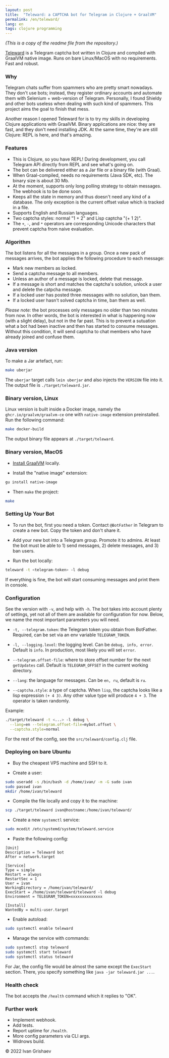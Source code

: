 ```yaml
---
layout: post
title:  "Teleward: a CAPTCHA bot for Telegram in Clojure + GraalVM"
permalink: /en/teleward/
lang: en
tags: clojure programming
---
```


[teleward]: https://github.com/igrishaev/teleward

*(This is a copy of the readme file from the repository.)*

[Teleward][teleward] is a Telegram captcha bot written in Clojure and compiled
with GraalVM native image. Runs on bare Linux/MacOS with no requirements. Fast
and robust.

### Why

Telegram chats suffer from spammers who are pretty smart nowadays. They don't
use bots; instead, they register ordinary accounts and automate them with
Selenium + web-version of Telegram. Personally, I found Shieldy and other bots
useless when dealing with such kind of spammers. This project aims the goal to
finish that mess.

Another reason I opened Teleward for is to try my skills in developing Clojure
applications with GraalVM. Binary applications are nice: they are fast, and they
don't need installing JDK. At the same time, they're are still Clojure: REPL is
here, and that's amazing.

### Features

- This is Clojure, so you have REPL! During development, you call Telegram API
  directly from REPL and see what's going on.
- The bot can be delivered either as a Jar file or a binary file (with Graal).
- When Graal-compiled, needs no requirements (Java SDK, etc). The binary size is
  about 30 Mb.
- At the moment, supports only long polling strategy to obtain messages. The
  webhook is to be done soon.
- Keeps all the state in memory and thus doesn't need any kind of a
  database. The only exception is the current offset value which is tracked in a
  file.
- Supports English and Russian languages.
- Two captcha styles: normal "1 + 2" and Lisp captcha "(+ 1 2)".
- The `+`, `-`, and `*` operators are corresponding Unicode characters that
  prevent captcha from naive evaluation.

### Algorithm

The bot listens for all the messages in a group. Once a new pack of messages
arrives, the bot applies the following procedure to each message:

- Mark new members as locked.
- Send a captcha message to all members.
- Unless an author of a message is locked, delete that message.
- If a message is short and matches the captcha's solution, unlock a user and
  delete the catpcha message.
- If a locked user has posted three messages with no solution, ban them.
- If a locked user hasn't solved captcha in time, ban them as well.

*Please note:* the bot processes only messages no older than two minutes from
now. In other words, the bot is interested in what is happening now (with a
slight delay), but not in the far past. This is to prevent a sutuation what a
bot had been inactive and then has started to consume messages. Without this
condition, it will send captcha to chat members who have already joined and
confuse them.

### Java version

To make a Jar artefact, run:

```bash
make uberjar
```

The `uberjar` target calls `lein uberjar` and also injects the `VERSION` file
into it. The output file is `./target/teleward.jar`.

### Binary version, Linux

Linux version is built inside a Docker image, namely the
`ghcr.io/graalvm/graalvm-ce` one with `native-image` extension preinstalled. Run
the following command:

```bash
make docker-build
```

The output binary file appears at `./target/teleward`.

### Binary version, MacOS

- [Install GraalVM](https://www.graalvm.org/docs/getting-started/) locally.

- Install the "native image" extension:

```bash
gu install native-image
```

- Then `make` the project:

```bash
make
```

### Setting Up Your Bot

- To run the bot, first you need a token. Contact `@BotFather` in Telegram to
  create a new bot. Copy the token and don't share it.

- Add your new bot into a Telegram group. Promote it to admins. At least the bot
  must be able to 1) send messages, 2) delete messages, and 3) ban users.

- Run the bot locally:

```bash
teleward -t <telegram-token> -l debug
```

If everything is fine, the bot will start consuming messages and print them in
console.

### Configuration

See the version with `-v`, and help with `-h`. The bot takes into account plenty
of settings, yet not all of them are available for configuration for now. Below,
we name the most important parameters you will need.

- `-t, --telegram.token`: the Telegram token you obtain from
  BotFather. Required, can be set via an env variable `TELEGRAM_TOKEN`.

- `-l, --logging.level`: the logging level. Can be `debug, info, error`. Default
  is `info`. In production, most likely you will set `error`.

- `--telegram.offset-file`: where to store offset number for the next
  `getUpdates` call. Default is `TELEGRAM_OFFSET` in the current working
  directory.

- `--lang`: the language for messages. Can be `en, ru`, default is `ru`.

- `--captcha.style`: a type of captcha. When `lisp`, the captcha looks like a
  lisp expression `(+ 4 3)`. Any other value type will produce `4 + 3`. The
  operator is taken randomly.

Example:

```bash
./target/teleward -t <...> -l debug \
  --lang=en --telegram.offset-file=mybot.offset \
  --captcha.style=normal
```

For the rest of the config, see the `src/teleward/config.clj` file.

### Deploying on bare Ubuntu

- Buy the cheapest VPS machine and SSH to it.

- Create a user:

```bash
sudo useradd -s /bin/bash -d /home/ivan/ -m -G sudo ivan
sudo passwd ivan
mkdir /home/ivan/teleward
```

- Compile the file locally and copy it to the machine:

```bash
scp ./target/teleward ivan@hostname:/home/ivan/teleward/
```

- Create a new `systemctl` service:

```bash
sudo mcedit /etc/systemd/system/teleward.service
```

- Paste the following config:

```
[Unit]
Description = Teleward bot
After = network.target

[Service]
Type = simple
Restart = always
RestartSec = 1
User = ivan
WorkingDirectory = /home/ivan/teleward/
ExecStart = /home/ivan/teleward/teleward -l debug
Environment = TELEGRAM_TOKEN=xxxxxxxxxxxxxx

[Install]
WantedBy = multi-user.target
```

- Enable autoload:

```bash
sudo systemctl enable teleward
```

- Manage the service with commands:

```bash
sudo systemctl stop teleward
sudo systemctl start teleward
sudo systemctl status teleward
```

For Jar, the config file would be almost the same except the `ExecStart`
section. There, you specify something like `java -jar teleward.jar ...`.

### Health check

The bot accepts the `/health` command which it replies to "OK".

### Further work

- Implement webhook.
- Add tests.
- Report uptime for `/health`.
- More config parameters via CLI args.
- Widnows build.

&copy; 2022 Ivan Grishaev
